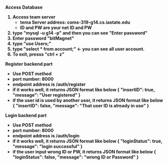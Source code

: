 <b>Access Database<b><br/>
1. Access team server 
    *  tema Server address: coms-319-g14.cs.iastate.edu
    *  ID and PW are your net ID and PW
2. type "mysql -u g14 -p" and then you can see "Enter password" 
3. Enter password "bitMagnet"
4. type "use Users;"
5. type "select * from account;" <- you can see all user account. 
6. To exit, presss "ctrl + z"

<b>Register backend part<b><br/>
*  Use POST method 
*  port number: 8000
*  endpoint address is /auth/register 
*  if it works well, it returns JSON format like below
{
    "insertID": true,
    "message": "User registered"
}
*  if the user id is used by another user, it returns JSON format like below
{
    "insertID": false,
    "message": "That user ID is already in use"
}

<b>Login backend part<b><br/>
*  Use POST method 
*  port number: 8000
*  endpoint address is /auth/login 
*  if it works well, it returns JSON format like below
{
    "loginStatus": true,
    "message": "login successful"
}
*  if the user input wrong ID or PW, it returns JSON format like below
{
    "loginStatus": false,
    "message": "wrong ID or Password"
}